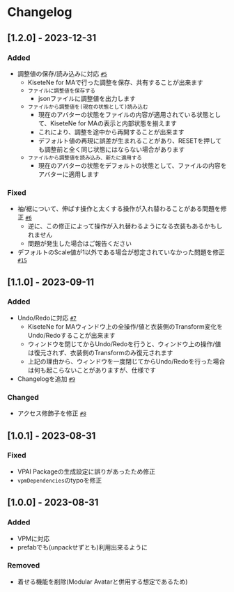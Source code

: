 # Changelog

## [1.2.0] - 2023-12-31
### Added
- 調整値の保存/読み込みに対応 [`#5`](https://github.com/Sayamame-beans/KiseteNe-for-MA/issues/5)
  - KiseteNe for MAで行った調整を保存、共有することが出来ます
  - `ファイルに調整値を保存する`
    - jsonファイルに調整値を出力します
  - `ファイルから調整値を(現在の状態として)読み込む`
    - 現在のアバターの状態をファイルの内容が適用されている状態として、KiseteNe for MAの表示と内部状態を揃えます
    - これにより、調整を途中から再開することが出来ます
    - デフォルト値の再現に誤差が生まれることがあり、RESETを押しても調整前と全く同じ状態にはならない場合があります
  - `ファイルから調整値を読み込み、新たに適用する`
    - 現在のアバターの状態をデフォルトの状態として、ファイルの内容をアバターに適用します

### Fixed
- 袖/裾について、伸ばす操作と太くする操作が入れ替わることがある問題を修正 [`#6`](https://github.com/Sayamame-beans/KiseteNe-for-MA/issues/6)
  - 逆に、この修正によって操作が入れ替わるようになる衣装もあるかもしれません
  - 問題が発生した場合はご報告ください
- デフォルトのScale値が1以外である場合が想定されていなかった問題を修正 [`#15`](https://github.com/Sayamame-beans/KiseteNe-for-MA/issues/15)

## [1.1.0] - 2023-09-11
### Added
- Undo/Redoに対応 [`#7`](https://github.com/Sayamame-beans/KiseteNe-for-MA/pull/7)
  - KiseteNe for MAウィンドウ上の全操作/値と衣装側のTransform変化をUndo/Redoすることが出来ます
  - ウィンドウを閉じてからUndo/Redoを行うと、ウィンドウ上の操作/値は復元されず、衣装側のTransformのみ復元されます
  - 上記の理由から、ウィンドウを一度閉じてからUndo/Redoを行った場合は何も起こらないことがありますが、仕様です
- Changelogを追加 [`#9`](https://github.com/Sayamame-beans/KiseteNe-for-MA/issues/9)

### Changed
- アクセス修飾子を修正 [`#8`](https://github.com/Sayamame-beans/KiseteNe-for-MA/issues/8)

## [1.0.1] - 2023-08-31
### Fixed
- VPAI Packageの生成設定に誤りがあったため修正
- `vpmDependencies`のtypoを修正

## [1.0.0] - 2023-08-31
### Added
- VPMに対応
- prefabでも(unpackせずとも)利用出来るように

### Removed
- 着せる機能を削除(Modular Avatarと併用する想定であるため)
